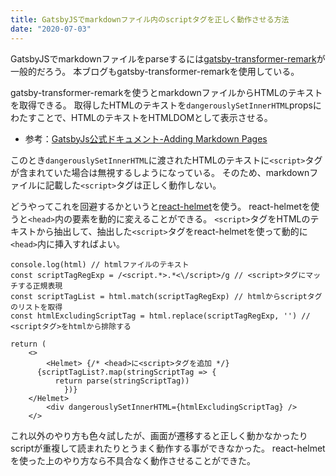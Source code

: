 ```yaml
---
title: GatsbyJSでmarkdownファイル内のscriptタグを正しく動作させる方法
date: "2020-07-03"
---
```


GatsbyJSでmarkdownファイルをparseするには[gatsby-transformer-remark](https://www.gatsbyjs.org/packages/gatsby-transformer-remark/)が一般的だろう。
本ブログもgatsby-transformer-remarkを使用している。

gatsby-transformer-remarkを使うとmarkdownファイルからHTMLのテキストを取得できる。
取得したHTMLのテキストを`dangerouslySetInnerHTML`propsにわたすことで、HTMLのテキストをHTMLDOMとして表示させる。

- 参考：[GatsbyJs公式ドキュメント-Adding Markdown Pages](https://www.gatsbyjs.org/docs/adding-markdown-pages/)

このとき`dangerouslySetInnerHTML`に渡されたHTMLのテキストに`<script>`タグが含まれていた場合は無視するしようになっている。
そのため、markdownファイルに記載した`<script>`タグは正しく動作しない。

どうやってこれを回避するかというと[react-helmet](https://github.com/nfl/react-helmet)を使う。
react-helmetを使うと`<head>`内の要素を動的に変えることができる。
`<script>`タグをHTMLのテキストから抽出して、抽出した`<script>`タグをreact-helmetを使って動的に`<head>`内に挿入すればよい。

```tsx
console.log(html) // htmlファイルのテキスト
const scriptTagRegExp = /<script.*>.*<\/script>/g // <script>タグにマッチする正規表現
const scriptTagList = html.match(scriptTagRegExp) // htmlからscriptタグのリストを取得
const htmlExcludingScriptTag = html.replace(scriptTagRegExp, '') // <scriptタグ>をhtmlから排除する

return (
	<>
		<Helmet> {/* <head>に<script>タグを追加 */}
  	  {scriptTagList?.map(stringScriptTag => {
    	  return parse(stringScriptTag))
			})}
    </Helmet>
		<div dangerouslySetInnerHTML={htmlExcludingScriptTag} />
	</>
```

これ以外のやり方も色々試したが、画面が遷移すると正しく動かなかったりscriptが重複して読まれたりとうまく動作する事ができなかった。
react-helmetを使った上のやり方なら不具合なく動作させることができた。
